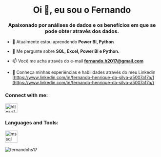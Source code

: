<h1 align="center">Oi 👋, eu sou o Fernando</h1>
<h3 align="center">Apaixonado por análises de dados e os benefícios em que se pode obter através dos dados.</h3>

- 🌱 Atualmente estou aprendendo **Power BI, Python**

- 💬 Me pergunte sobre **SQL, Excel, Power BI e Python.**

- 📫 Você me acha através do e-mail **fernando.h2017@gmail.com**

- 📄 Conheça minhas experiências  e habilidades através do meu Linkedin [https://www.linkedin.com/in/fernando-henrique-da-silva-a5007a17a/](https://www.linkedin.com/in/fernando-henrique-da-silva-a5007a17a/)

<h3 align="left">Connect with me:</h3>
<p align="left">
<a href="https://linkedin.com/in/https://www.linkedin.com/in/fernando-henrique-da-silva-a5007a17a/" target="blank"><img align="center" src="https://raw.githubusercontent.com/rahuldkjain/github-profile-readme-generator/master/src/images/icons/Social/linked-in-alt.svg" alt="https://www.linkedin.com/in/fernando-henrique-da-silva-a5007a17a/" height="30" width="40" /></a>
</p>

<h3 align="left">Languages and Tools:</h3>
<p align="left"> <a href="https://www.microsoft.com/en-us/sql-server" target="_blank" rel="noreferrer"> <img src="https://www.svgrepo.com/show/303229/microsoft-sql-server-logo.svg" alt="mssql" width="40" height="40"/> </a> </p>

<p><img align="center" src="https://github-readme-stats.vercel.app/api/top-langs?username=fernandohs17&show_icons=true&locale=en&layout=compact" alt="fernandohs17" /></p>



<!---

- 👋 Oi, eu sou o Fernando
- 👀 I’m interested in ...
- 🌱 I’m currently learning ...
- 💞️ I’m looking to collaborate on ...
- 📫 How to reach me ...


fernandohs17/fernandohs17 is a ✨ special ✨ repository because its `README.md` (this file) appears on your GitHub profile.
You can click the Preview link to take a look at your changes.
--->
